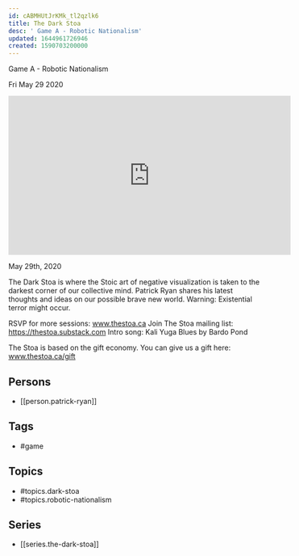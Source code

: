 ```yaml
---
id: cABMHUtJrKMk_tl2qzlk6
title: The Dark Stoa
desc: ' Game A - Robotic Nationalism'
updated: 1644961726946
created: 1590703200000
---
```



 Game A - Robotic Nationalism

Fri May 29 2020

<iframe width="560" height="315" src="https://www.youtube.com/embed/YWQTW14sGis" title="The Dark Stoa: Game A - Robotic Nationalism w/ Patrick Ryan" frameborder="0" allow="accelerometer; autoplay; clipboard-write; encrypted-media; gyroscope; picture-in-picture" allowfullscreen ></iframe>

May 29th, 2020

The Dark Stoa is where the Stoic art of negative visualization is taken to the darkest corner of our collective mind. Patrick Ryan shares his latest thoughts and ideas on our possible brave new world. Warning: Existential terror might occur.

RSVP for more sessions: www.thestoa.ca
Join The Stoa mailing list: https://thestoa.substack.com
Intro song: Kali Yuga Blues by Bardo Pond

The Stoa is based on the gift economy. You can give us a gift here: www.thestoa.ca/gift

## Persons

- [[person.patrick-ryan]]

## Tags

- #game

## Topics

- #topics.dark-stoa
- #topics.robotic-nationalism

## Series

- [[series.the-dark-stoa]]

